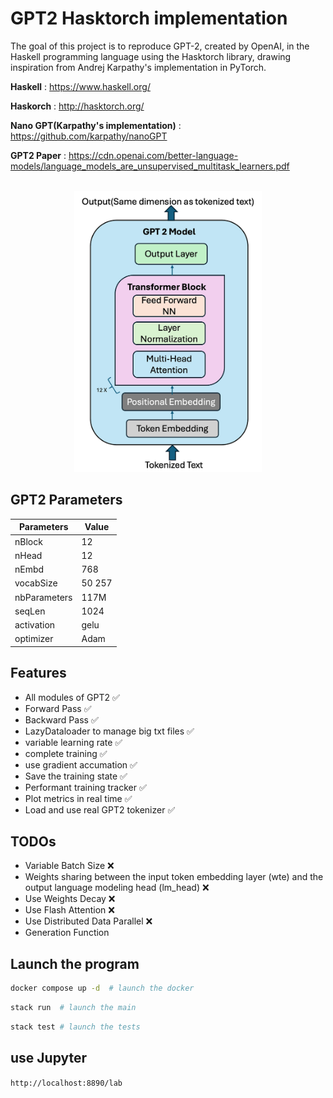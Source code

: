 # GPT2 Hasktorch implementation

The goal of this project is to reproduce GPT-2, created by OpenAI, in the Haskell programming language using the Hasktorch library, drawing inspiration from Andrej Karpathy's implementation in PyTorch.

**Haskell** : https://www.haskell.org/

**Haskorch** : http://hasktorch.org/

**Nano GPT(Karpathy's implementation)** : https://github.com/karpathy/nanoGPT

**GPT2 Paper** : https://cdn.openai.com/better-language-models/language_models_are_unsupervised_multitask_learners.pdf

<br>


<div align="center">
	<img src="assets/gpt_image.png" width="300">
</div>




## GPT2 Parameters

| Parameters       | Value         |
|----------------|---------------|
| nBlock      | 12       |
| nHead        | 12      |
| nEmbd      | 768         |
| vocabSize      | 50 257         |
| nbParameters      | 117M          |
| seqLen      | 1024          |
| activation     | gelu          |
| optimizer     | Adam         |

## Features

- All modules of GPT2 ✅
- Forward Pass ✅
- Backward Pass ✅
- LazyDataloader to manage big txt files ✅
- variable learning rate ✅
- complete training ✅
- use gradient accumation ✅
- Save the training state ✅
- Performant training tracker ✅
- Plot metrics in real time ✅
- Load and use real GPT2 tokenizer ✅


## TODOs

- Variable Batch Size ❌
- Weights sharing between the input token embedding layer (wte) and the output language modeling head (lm_head) ❌
- Use Weights Decay ❌
- Use Flash Attention ❌
- Use Distributed Data Parallel ❌
- Generation Function
  


## Launch the program

```bash
docker compose up -d  # launch the docker
```

```bash
stack run  # launch the main
```

```bash
stack test # launch the tests
```


## use Jupyter
```http://localhost:8890/lab```

